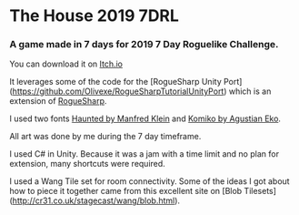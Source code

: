 # The House 2019 7DRL

### A game made in 7 days for 2019 7 Day Roguelike Challenge.

You can download it on [Itch.io](https://blockerz.itch.io/the-house-2019-7drl)

It leverages some of the code for the [RogueSharp Unity Port] (https://github.com/Olivexe/RogueSharpTutorialUnityPort) which is an extension of [RogueSharp](https://roguesharp.wordpress.com/). 

I used two fonts [Haunted by Manfred Klein](https://www.dafont.com/haunted.font) and [Komiko by Agustian Eko](https://www.1001freefonts.com/komiko.font).

All art was done by me during the 7 day timeframe. 

I used C# in Unity. Because it was a jam with a time limit and no plan for extension, many shortcuts were required. 

I used a Wang Tile set for room connectivity. Some of the ideas I got about how to piece it together came from this excellent site on [Blob Tilesets] (http://cr31.co.uk/stagecast/wang/blob.html).




